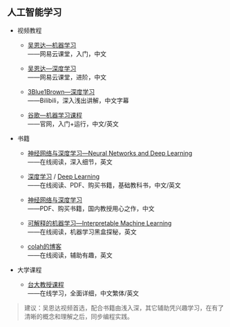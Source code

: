 人工智能学习
----------

* 视频教程

  * [吴恩达—机器学习](https://study.163.com/course/courseMain.htm?courseId=1210076550&_trace_c_p_k2_=4fa94e944ea44d0a87f7e0c3363f6642)  
    ——网易云课堂，入门，中文
    
  * [吴恩达—深度学习](https://mooc.study.163.com/smartSpec/detail/1001319001.htm)  
    ——网易云课堂，进阶，中文
    
  * [3Blue1Brown—深度学习](https://space.bilibili.com/88461692/channel/detail?cid=26587)  
    ——Bilibili，深入浅出讲解，中文字幕
    
  * [谷歌—机器学习课程](https://developers.google.cn/machine-learning/crash-course)  
     ——官网，入门+运行，中文/英文

* 书籍

  * [神经网络与深度学习—Neural Networks and Deep Learning](http://neuralnetworksanddeeplearning.com/)  
     ——在线阅读，深入细节，英文
     
  * [深度学习](https://github.com/exacity/deeplearningbook-chinese) / [Deep Learning](https://github.com/janishar/mit-deep-learning-book-pdf)  
    ——在线阅读、PDF、购买书籍，基础教科书，中文/英文
    
  * [神经网络与深度学习](https://nndl.github.io/)  
    ——PDF、购买书籍，国内教授用心之作，中文
    
  * [可解释的机器学习—Interpretable Machine Learning](https://christophm.github.io/interpretable-ml-book/)  
    ——在线阅读，机器学习黑盒探秘，英文
    
  * [colah的博客](http://colah.github.io/)  
     ——在线阅读，辅助有趣，英文


* 大学课程

  * [台大教授课程](http://speech.ee.ntu.edu.tw/~tlkagk/courses.html)  
    ——在线学习，全面详细，中文繁体/英文

>建议：吴恩达视频首选，配合书籍由浅入深，其它辅助凭兴趣学习，在有了清晰的概念和理解之后，同步编程实践。
